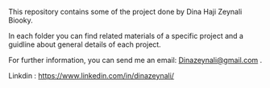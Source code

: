 This repository contains some of the project done by Dina Haji Zeynali Biooky.

In each folder you can find related materials of a specific project and a guidline about general details of each project.

For further information, you can send me an email: Dinazeynali@gmail.com .

Linkdin : https://www.linkedin.com/in/dinazeynali/
